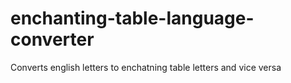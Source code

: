 # enchanting-table-language-converter
Converts english letters to enchatning table letters and vice versa
